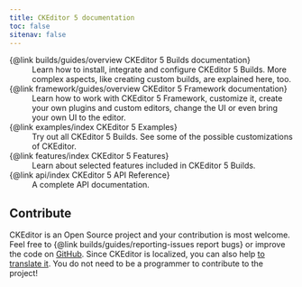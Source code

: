 ```yaml
---
title: CKEditor 5 documentation
toc: false
sitenav: false
---
```


<dl><dt>{@link builds/guides/overview CKEditor 5 Builds documentation}</dt><dd>Learn how to install, integrate and configure CKEditor 5 Builds. More complex aspects, like creating custom builds, are explained here, too.</dd>
<dt>{@link framework/guides/overview CKEditor 5 Framework documentation}</dt><dd>Learn how to work with CKEditor 5 Framework, customize it, create your own plugins and custom editors, change the UI or even bring your own UI to the editor.</dd>
<dt>{@link examples/index CKEditor 5 Examples}<dt><dd>Try out all CKEditor 5 Builds. See some of the possible customizations of CKEditor.</dd>
<dt>{@link features/index CKEditor 5 Features}</dt><dd>Learn about selected features included in CKEditor 5 Builds.</dd>
<dt>{@link api/index CKEditor 5 API Reference}</dt><dd>A complete API documentation.</dd></dl>

## Contribute

CKEditor is an Open Source project and your contribution is most welcome. Feel free to {@link builds/guides/reporting-issues report bugs} or improve the code on [GitHub](https://github.com/ckeditor/ckeditor5). Since CKEditor is localized, you can also help [to translate it](https://www.transifex.com/ckeditor/ckeditor5/). You do not need to be a programmer to contribute to the project! 
